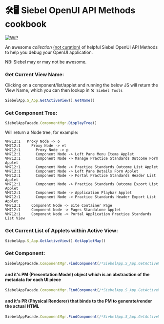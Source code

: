 # 🛠️🖥️ Siebel OpenUI API Methods cookbook

[![WiP](https://img.shields.io/badge/Stability-Work_in_Progress-Orange.svg)](https://img.shields.io/badge/Stability-Work_in_Progress-Orange.svg)

An awesome *collection* [(not curation)](https://github.com/sindresorhus/awesome/blob/master/awesome.md) of helpful Siebel OpenUI API Methods to help you debug your OpenUI application.

NB: Siebel may or may not be awesome.

### Get Current View Name:

Clicking on a component/list/applet and running the below JS will return the View Name, which you can then lookup in `🛠️ Siebel Tools`

```javascript
SiebelApp.S_App.GetActiveView().GetName()
```

### Get Component Tree:

```javascript
SiebelAppFacade.ComponentMgr.DisplayTree()
```

Will return a Node tree, for example:

```
VM712:1   Proxy Node -> o
VM712:1     Proxy Node -> et
VM712:1       Proxy Node -> p
VM712:1       Component Node -> Left Pane Menu Items Applet
VM712:1       Component Node -> Manage Practice Standards Outcome Form Applet
VM712:1       Component Node -> Practice Standards Outcome List Applet
VM712:1       Component Node -> Left Pane Details Form Applet
VM712:1       Component Node -> Portal Practice Standards Header List Applet
VM712:1       Component Node -> Practice Standards Outcome Export List Applet
VM712:1       Component Node -> Application Playbar Applet
VM712:1       Component Node -> Practice Standards Header Export List Applet
VM712:1     Component Node -> Site Container Page
VM712:1     Component Node -> Pages Standalone Applet
VM712:1     Component Node -> Portal Application Practice Standards List View
```
    
### Get Current List of Applets within Active View:

```javascript
SiebelApp.S_App.GetActiveView().GetAppletMap()
```

### Get Component:
   
```javascript
SiebelAppFacade.ComponentMgr.FindComponent(/*SiebelApp.S_App.GetActiveView().GetName()*/)
```

#### and it's PM (Presentation Model) object which is an abstraction of the metadata for each UI piece

```javascript
SiebelAppFacade.ComponentMgr.FindComponent(/*SiebelApp.S_App.GetActiveView().GetName()*/).GetPM()
```

#### and it's PR (Physical Renderer) that binds to the PM to generate/render the actual HTML

```javascript
SiebelAppFacade.ComponentMgr.FindComponent(/*SiebelApp.S_App.GetActiveView().GetName()*/).GetPR().constructor
```
